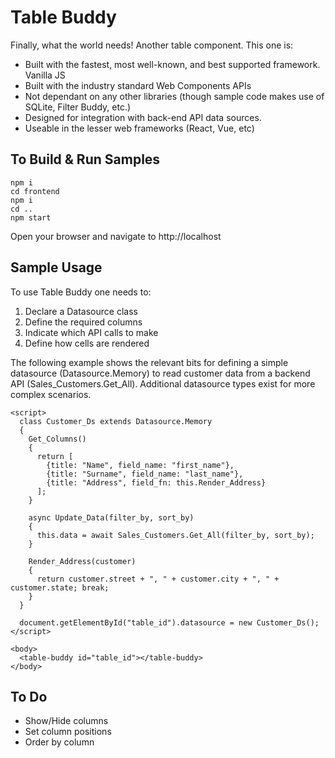 # Table Buddy
Finally, what the world needs! Another table component. This one is:
- Built with the fastest, most well-known, and best supported framework. Vanilla JS
- Built with the industry standard Web Components APIs
- Not dependant on any other libraries (though sample code makes use of SQLite, Filter Buddy, etc.)
- Designed for integration with back-end API data sources.
- Useable in the lesser web frameworks (React, Vue, etc)

## To Build & Run Samples
```
npm i
cd frontend
npm i
cd ..
npm start
```
Open your browser and navigate to http://localhost

## Sample Usage
To use Table Buddy one needs to:
1. Declare a Datasource class
2. Define the required columns
3. Indicate which API calls to make
4. Define how cells are rendered 

The following example shows the relevant bits for defining a simple datasource (Datasource.Memory)
to read customer data from a backend API (Sales_Customers.Get_All). Additional datasource types exist for more complex scenarios.

```
<script>
  class Customer_Ds extends Datasource.Memory
  {
    Get_Columns()
    {
      return [
        {title: "Name", field_name: "first_name"}, 
        {title: "Surname", field_name: "last_name"}, 
        {title: "Address", field_fn: this.Render_Address}
      ];
    }

    async Update_Data(filter_by, sort_by)
    {
      this.data = await Sales_Customers.Get_All(filter_by, sort_by);
    }
    
    Render_Address(customer)
    {
      return customer.street + ", " + customer.city + ", " + customer.state; break;
    }
  }

  document.getElementById("table_id").datasource = new Customer_Ds();
</script>

<body>
  <table-buddy id="table_id"></table-buddy>
</body>

```

## To Do
- Show/Hide columns
- Set column positions
- Order by column
